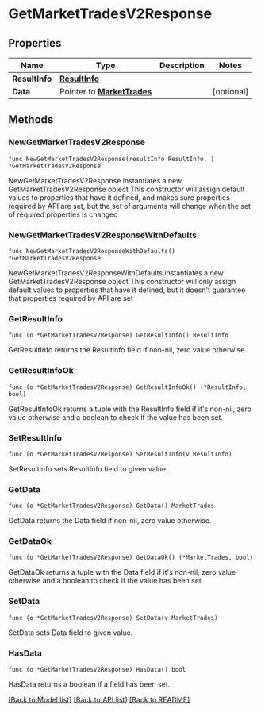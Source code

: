 # GetMarketTradesV2Response

## Properties

Name | Type | Description | Notes
------------ | ------------- | ------------- | -------------
**ResultInfo** | [**ResultInfo**](ResultInfo.md) |  | 
**Data** | Pointer to [**MarketTrades**](MarketTrades.md) |  | [optional] 

## Methods

### NewGetMarketTradesV2Response

`func NewGetMarketTradesV2Response(resultInfo ResultInfo, ) *GetMarketTradesV2Response`

NewGetMarketTradesV2Response instantiates a new GetMarketTradesV2Response object
This constructor will assign default values to properties that have it defined,
and makes sure properties required by API are set, but the set of arguments
will change when the set of required properties is changed

### NewGetMarketTradesV2ResponseWithDefaults

`func NewGetMarketTradesV2ResponseWithDefaults() *GetMarketTradesV2Response`

NewGetMarketTradesV2ResponseWithDefaults instantiates a new GetMarketTradesV2Response object
This constructor will only assign default values to properties that have it defined,
but it doesn't guarantee that properties required by API are set

### GetResultInfo

`func (o *GetMarketTradesV2Response) GetResultInfo() ResultInfo`

GetResultInfo returns the ResultInfo field if non-nil, zero value otherwise.

### GetResultInfoOk

`func (o *GetMarketTradesV2Response) GetResultInfoOk() (*ResultInfo, bool)`

GetResultInfoOk returns a tuple with the ResultInfo field if it's non-nil, zero value otherwise
and a boolean to check if the value has been set.

### SetResultInfo

`func (o *GetMarketTradesV2Response) SetResultInfo(v ResultInfo)`

SetResultInfo sets ResultInfo field to given value.


### GetData

`func (o *GetMarketTradesV2Response) GetData() MarketTrades`

GetData returns the Data field if non-nil, zero value otherwise.

### GetDataOk

`func (o *GetMarketTradesV2Response) GetDataOk() (*MarketTrades, bool)`

GetDataOk returns a tuple with the Data field if it's non-nil, zero value otherwise
and a boolean to check if the value has been set.

### SetData

`func (o *GetMarketTradesV2Response) SetData(v MarketTrades)`

SetData sets Data field to given value.

### HasData

`func (o *GetMarketTradesV2Response) HasData() bool`

HasData returns a boolean if a field has been set.


[[Back to Model list]](../README.md#documentation-for-models) [[Back to API list]](../README.md#documentation-for-api-endpoints) [[Back to README]](../README.md)


